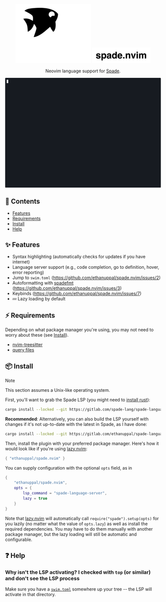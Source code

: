<div align="center">
 <img src="./assets/logo.svg" height="190px">

<img src="./assets/name.svg" height="50px">
 <p>Neovim language support for <a href="https://spade-lang.org">Spade</a>.</p>
</div>

![Example usage of the plugin](./assets/spade-github-dark.gif)

## 📕 Contents

- [Features](#features)
- [Requirements](#requirements)
- [Install](#install)
- [Help](#help)

<a name="features"></a>

## ✨ Features

- Syntax highlighting (automatically checks for updates if you have internet)
- Language server support (e.g., code completion, go to definition, hover, error reporting)
- Jump to `swim.toml` (<https://github.com/ethanuppal/spade.nvim/issues/2>)
- Autoformatting with [spadefmt](http://github.com/ethanuppal/spadefmt) (<https://github.com/ethanuppal/spade.nvim/issues/3>)
- Keybinds (<https://github.com/ethanuppal/spade.nvim/issues/7>)
- 💤 Lazy loading by default

<a name="requirements"></a>

## ⚡️ Requirements

Depending on what package manager you're using, you may not need to worry about these (see [Install](#install)).

- [nvim-treesitter](https://github.com/nvim-treesitter/nvim-treesitter)
- [query files](https://gitlab.com/spade-lang/spade-vim)

<a name="install"></a>

## 📦 Install

> [!NOTE]
> This section assumes a Unix-like operating system.

First, you'll want to grab the Spade LSP (you might need to [install
rust](https://www.rust-lang.org/tools/install)):

```sh
cargo install --locked --git https://gitlab.com/spade-lang/spade-language-server
```

**Recommended**: Alternatively, you can also build the LSP yourself with changes if it's not up-to-date with the
latest in Spade, as I have done:

```sh
cargo install --locked --git https://gitlab.com/ethanuppal/spade-language-server
```

Then, install the plugin with your preferred package manager.
Here's how it would look like if you're using [lazy.nvim](https://github.com/folke/lazy.nvim):

```lua
{ "ethanuppal/spade.nvim" }
```

You can supply configuration with the optional `opts` field, as in

```lua
{
    "ethanuppal/spade.nvim",
    opts = {
        lsp_command = "spade-language-server",
        lazy = true
    }
}
```

Note that [lazy.nvim](https://github.com/folke/lazy.nvim) will automatically call `require("spade").setup(opts)` for you lazily (no matter what the value of `opts.lazy`) as well as install the required dependencies.
You may have to do them manually with another package manager, but the lazy
loading will still be automatic and configurable.

<a name="help"></a>

## ❓ Help

### Why isn't the LSP activating? I checked with `top` (or similar) and don't see the LSP process

Make sure you have a [`swim.toml`](https://docs.spade-lang.org/swim_project_configuration/config__Config.html) somewhere up your tree -- the LSP will activate in that directory.
